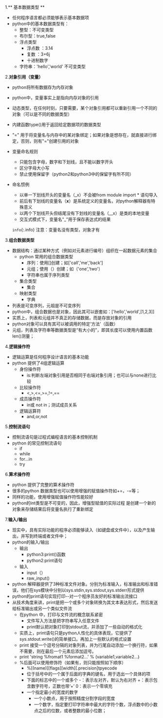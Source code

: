 
1.** 基本数据类型 **
- 任何程序语言都必须能够表示基本数据项
- python中的基本数据类型有：
   - 整型：不可变类型
   - 布尔型：true,false
   - 浮点类型
       - 浮点数 ：3.14
	   - 复数 ：3+6j
	   - 十进制数字
   - 字符串：'hello','world'  不可变类型

2.**对象引用（变量）**
- python将所有数据存为内存对象
- python中，变量事实上是指向内存对象的引用
- 动态类型，在任何时刻，只要需要，某个对象引用都可以重新引用一个不同的对象（可以是不同的数据类型）
- 内建函数type()用于返回给定数据项的数据类型
- "=" 用于将变量名与内存中的某对象绑定；如果对象是想存在，就直接进行绑定，否则，则有"="创建引用的对象
- 变量命名规则
     - 只能包含字母，数字和下划线，且不能以数字开头
	 - 区分字母大小写
	 - 禁止使用保留字（python2和python3中的保留字有所不同）
- 命名惯例
	- 以单一下划线开头的变量名（_x）不会被from module import * 语句导入
	- 前后有下划线的变量名（__x__）是系统定义的变量名，对python解释器有特殊意义
	- 以两个下划线开头但结尾没有下划线的变量名（__x）是类的本地变量
	- 交互式模式下，变量名"_"用于保存表达式的结果
	
	`info`{:.info} 注意：变量名没有类型，对象才有
	
3.**组合数据类型**
- 数据结构：通过某种方式（例如对元素进行编号）组织在一起数据元素的集合
	- python 常用的组合数据类型
	    - 序列：使用[]创建；如['call','me','back']
	    - 元组；使用（）创建；如（'one','two'）
	    - 字符串也属于序列类型
	- 集合类型
	    - 集合
	- 映射类型
	    - 字典
- 列表是可变序列，元祖是不可变序列
- python中，组合数据也是对象，因此其可以嵌套如：['hello','world',[1,2,3]]
- 实质上，列表和元组并不真正的存储数据，而是存放对象的引用
- python对象可以具有其可以被调用的特定‘方法’（函数）
- 元组，列表及字符串等数据类型是“有大小的”，即其长度可以使用内置函数len()测量；

4.**逻辑操作符**
 - 逻辑运算是任何程序设计语言的基本功能
 - python 提供了4组逻辑运算
	- 身份操作符
		- is:判断左端对象引用是否相同于右端对象引用；也可以与none进行比较
	- 比较操作符
		- <,>,<=,>=,!=,==
	- 成员操作符
		- in或 not in；测试成员关系
	- 逻辑运算符
	    - and,or,not

5.**控制流语句**
- 控制流语句是过程式编程语言的基本控制机制
- python 的常见控制流语句
	- if
	- while
	- for...in
	- try

6.**算术操作符**
- python 提供了完整的算术操作符
- 很多的python 数据类型也可以使用增强的赋值操作符如+=，-=等；
- 同样的功能，使用增强赋值操作符性能较好
- python的int类型是不可变的，因此，增强型赋值的实际过程
是创建一个新的对象来存储结果后将变量名执行了重新绑定

7.**输入/输出**
- 现实中，具有实际功能的程序必须能够读入（如键盘或文件中），以及产生输出，并写到终端或者文件中；
- python的输入/输出
	- 输出
		- python3:print()函数
		- python2:print语句
	- 输入
		- input（）
		- raw_input()
- python 解释器提供了3种标准文件对象。分别为标准输入，标准输出和标准错误，他们在sys模块中分别以sys.stdin,sys.stdout,sys.stderr形式提供
- python的print语句实现打印--对一个程序员友好的标准输出流接口
- 从技术角度来讲，print是把一个或多个对象转换为其文本表达形式，然后发送给标准输出或另一个类似文件流
	- 在python 中，打印与文件流的概念联系紧密
		- 文件写入方法是把字符串写入任意文件
		- print默认把对象打印到stdout流，并添加了一些自动的格式化
	- 实质上，print语句只是python人性化的具体表现，它提供了sys.stdout.write()的简单接口。再加上一些默认的格式设置
	- print 接受一个逗号分隔的对象列表，并为行尾自动添加一个换行符，如果不需要，则在最后一个元素后添加逗号。
	- print 'string %fromat1 %format2...' % (variable1,variable2...)
	- %后面可以使用修饰符（如果有，则只能按照如下顺序）
		- %[(name)][flags][width][.precision]tpyecode
		 - 位于括号中的一个属于后面的字典的键名，用于选出一个具体的项
		 - 下面的标志中的一个或多个
				-：表示左对齐，默认为右对齐
				+：表示包含数字符号，正数也带‘+’
				0：表示一个零填充
	   - 一个指定最小的宽度的数字
		 - 一个小数点，用于按照精度分割字段的宽度
		 - 一个数字，指定要打印字符串中最大的字符个数，浮点数中的小数点之后的位数，或者整数的最小位数；
	